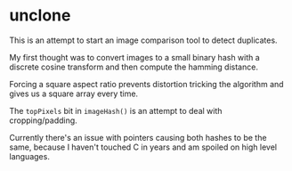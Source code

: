 # unclone
This is an attempt to start an image comparison tool to detect duplicates.

My first thought was to convert images to a small binary hash with a discrete cosine transform and then compute the hamming distance.

Forcing a square aspect ratio prevents distortion tricking the algorithm and gives us a square array every time.

The `topPixels` bit in `imageHash()` is an attempt to deal with cropping/padding.

Currently there's an issue with pointers causing both hashes to be the same, because I haven't touched C in years and am spoiled on high level languages.
